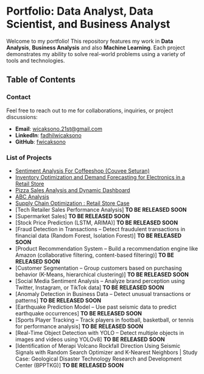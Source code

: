 # Portfolio: Data Analyst, Data Scientist, and Business Analyst

Welcome to my portfolio! This repository features my work in **Data Analysis**, **Business Analysis** and also **Machine Learning**. Each project demonstrates my ability to solve real-world problems using a variety of tools and technologies.

## Table of Contents
### Contact
Feel free to reach out to me for collaborations, inquiries, or project discussions:
- **Email**: [wicaksono.21st@gmail.com](mailto:wicaksono.21st@gmail.com)
- **LinkedIn**: [fadhilwicaksono](https://www.linkedin.com/in/fadhilwicaksononr/)
- **GitHub**: [fwicaksono](https://github.com/fwicaksono)


### List of Projects
- [Sentiment Analysis For Coffeeshop (Couvee Seturan)](https://github.com/fwicaksono/Portfolio/tree/main/sentiment_analysis_of_couvee_seturan_cofee_shop)
- [Inventory Optimization and Demand Forecasting for Electronics in a Retail Store]()
- [Pizza Sales Analysis and Dynamic Dashboard]()
- [ABC Analysis]()
- [Supply Chain Optimization : Retail Store Case]()
- [Tech Retailer Sales Performance Analysis] **TO BE RELEASED SOON**
- [Supermarket Sales] **TO BE RELEASED SOON**
- [Stock Price Prediction (LSTM, ARIMA)] **TO BE RELEASED SOON**
- [Fraud Detection in Transactions – Detect fraudulent transactions in financial data (Random Forest, Isolation Forest)] **TO BE RELEASED SOON**
- [Product Recommendation System – Build a recommendation engine like Amazon (collaborative filtering, content-based filtering)] **TO BE RELEASED SOON**
- [Customer Segmentation – Group customers based on purchasing behavior (K-Means, hierarchical clustering)] **TO BE RELEASED SOON**
- [Social Media Sentiment Analysis – Analyze brand perception using Twitter, Instagram, or TikTok data] **TO BE RELEASED SOON**
- [Anomaly Detection in Business Data – Detect unusual transactions or patterns] **TO BE RELEASED SOON**
- [Earthquake Prediction Model – Use past seismic data to predict earthquake occurrences] **TO BE RELEASED SOON**
- [Sports Player Tracking – Track players in football, basketball, or tennis for performance analysis] **TO BE RELEASED SOON**
- [Real-Time Object Detection with YOLO – Detect multiple objects in images and videos using YOLOv8] **TO BE RELEASED SOON**
- [Identification of Merapi Volcano Rockfall Direction Using Seismic Signals with Random Search Optimizer and K-Nearest  Neighbors | Study Case: Geological Disaster Technology Research and Development Center (BPPTKG)] **TO BE RELEASED SOON**


